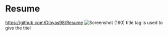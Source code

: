 # Resume
https://github.com/Dibyas98/Resume
![Screenshot (160)](https://github.com/Dibyas98/Resume/assets/125633895/316ec397-0830-46dc-bb39-a06bdc87b7a1)
title tag is used to give the titel
